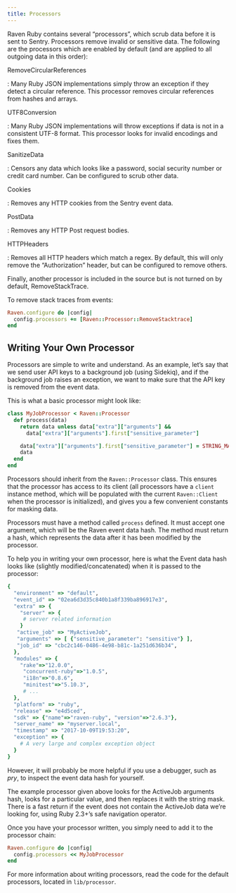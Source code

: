 ```yaml
---
title: Processors
---
```


Raven Ruby contains several “processors”, which scrub data before it is sent to Sentry. Processors remove invalid or sensitive data. The following are the processors which are enabled by default (and are applied to all outgoing data in this order):

RemoveCircularReferences

: Many Ruby JSON implementations simply throw an exception if they detect a circular reference. This processor removes circular references from hashes and arrays.

UTF8Conversion

: Many Ruby JSON implementations will throw exceptions if data is not in a consistent UTF-8 format. This processor looks for invalid encodings and fixes them.

SanitizeData

: Censors any data which looks like a password, social security number or credit card number. Can be configured to scrub other data.

Cookies

: Removes any HTTP cookies from the Sentry event data.

PostData

: Removes any HTTP Post request bodies.

HTTPHeaders

: Removes all HTTP headers which match a regex. By default, this will only remove the “Authorization” header, but can be configured to remove others.

Finally, another processor is included in the source but is not turned on by default, RemoveStackTrace.

To remove stack traces from events:

```ruby
Raven.configure do |config|
  config.processors += [Raven::Processor::RemoveStacktrace]
end
```

## Writing Your Own Processor

Processors are simple to write and understand. As an example, let’s say that we send user API keys to a background job (using Sidekiq), and if the background job raises an exception, we want to make sure that the API key is removed from the event data.

This is what a basic processor might look like:

```ruby
class MyJobProcessor < Raven::Processor
  def process(data)
    return data unless data["extra"]["arguments"] &&
      data["extra"]["arguments"].first["sensitive_parameter"]

    data["extra"]["arguments"].first["sensitive_parameter"] = STRING_MASK
    data
  end
end
```

Processors should inherit from the `Raven::Processor` class. This ensures that the processor has access to its client (all processors have a `client` instance method, which will be populated with the current `Raven::Client` when the processor is initialized), and gives you a few convenient constants for masking data.

Processors must have a method called `process` defined. It must accept one argument, which will be the Raven event data hash. The method must return a hash, which represents the data after it has been modified by the processor.

To help you in writing your own processor, here is what the Event data hash looks like (slightly modified/concatenated) when it is passed to the processor:

```ruby
{
  "environment" => "default",
  "event_id" => "02ea6d3d35c840b1a8f339ba896917e3",
  "extra" => {
    "server" => {
     # server related information
    }
   "active_job" => "MyActiveJob",
   "arguments" => [ {"sensitive_parameter": "sensitive"} ],
   "job_id" => "cbc2c146-0486-4e98-b81c-1a251d636b34",
  },
  "modules" => {
    "rake"=>"12.0.0",
     "concurrent-ruby"=>"1.0.5",
     "i18n"=>"0.8.6",
     "minitest"=>"5.10.3",
     # ...
  },
  "platform" => "ruby",
  "release" => "e4d5ced",
  "sdk" => {"name"=>"raven-ruby", "version"=>"2.6.3"},
  "server_name" => "myserver.local",
  "timestamp" => "2017-10-09T19:53:20",
  "exception" => {
    # A very large and complex exception object
  }
}
```

However, it will probably be more helpful if you use a debugger, such as _pry_, to inspect the event data hash for yourself.

The example processor given above looks for the ActiveJob arguments hash, looks for a particular value, and then replaces it with the string mask. There is a fast return if the event does not contain the ActiveJob data we’re looking for, using Ruby 2.3+’s safe navigation operator.

Once you have your processor written, you simply need to add it to the processor chain:

```ruby
Raven.configure do |config|
  config.processors << MyJobProcessor
end
```

For more information about writing processors, read the code for the default processors, located in `lib/processor`.
